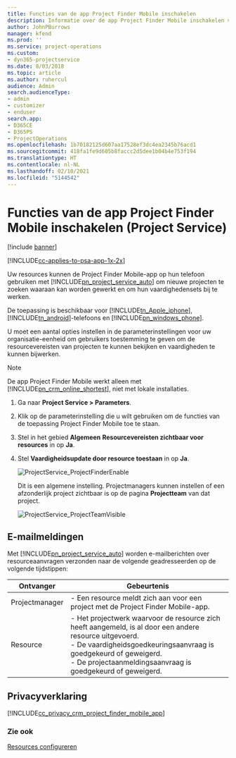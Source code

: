```yaml
---
title: Functies van de app Project Finder Mobile inschakelen
description: Informatie over de app Project Finder Mobile inschakelen voor Project Service
author: JohnPBurrows
manager: kfend
ms.prod: ''
ms.service: project-operations
ms.custom:
- dyn365-projectservice
ms.date: 8/03/2018
ms.topic: article
ms.author: ruhercul
audience: Admin
search.audienceType:
- admin
- customizer
- enduser
search.app:
- D365CE
- D365PS
- ProjectOperations
ms.openlocfilehash: 1b70182125d607aa17528ef3dc4ea2345b76acd1
ms.sourcegitcommit: 418fa1fe9d605b8faccc2d5dee1b04b4e753f194
ms.translationtype: HT
ms.contentlocale: nl-NL
ms.lasthandoff: 02/10/2021
ms.locfileid: "5144542"
---
```

# <a name="enable-project-finder-mobile-app-features-project-service"></a>Functies van de app Project Finder Mobile inschakelen (Project Service)

[!include [banner](../includes/psa-now-project-operations.md)]

[!INCLUDE[cc-applies-to-psa-app-1x-2x](../includes/cc-applies-to-psa-app-1x-2x.md)]

Uw resources kunnen de Project Finder Mobile-app op hun telefoon gebruiken met [!INCLUDE[pn_project_service_auto](../includes/pn-project-service-auto.md)] om nieuwe projecten te zoeken waaraan kan worden gewerkt en om hun vaardighedensets bij te werken.  
  
 De toepassing is beschikbaar voor [!INCLUDE[tn_Apple_iphone](../includes/tn-apple-iphone.md)], [!INCLUDE[tn_android](../includes/tn-android.md)]-telefoons en [!INCLUDE[pn_windows_phone](../includes/pn-windows-phone.md)].  
    
 U moet een aantal opties instellen in de parameterinstellingen voor uw organisatie-eenheid om gebruikers toestemming te geven om de resourcevereisten van projecten te kunnen bekijken en vaardigheden te kunnen bijwerken.
  
> [!NOTE]
>  De app Project Finder Mobile werkt alleen met [!INCLUDE[pn_crm_online_shortest](../includes/pn-crm-online-shortest.md)], niet met lokale installaties.  
  
1. Ga naar **Project Service > Parameters**.  
  
2. Klik op de parameterinstelling die u wilt gebruiken om de functies van de toepassing Project Finder Mobile toe te staan.  
  
3. Stel in het gebied **Algemeen** **Resourcevereisten zichtbaar voor resources** in op **Ja**.  
  
4. Stel **Vaardigheidsupdate door resource toestaan** in op **Ja**.  
  
   ![ProjectService_ProjectFinderEnable](../psa/media/project-service-project-finder-enable.png "ProjectService_ProjectFinderEnable")  
  
   Dit is een algemene instelling. Projectmanagers kunnen instellen of een afzonderlijk project zichtbaar is op de pagina **Projectteam** van dat project.  
  
   ![ProjectService_ProjectTeamVisible](../psa/media/project-service-project-team-visible.png "ProjectService_ProjectTeamVisible")  
  
## <a name="email-notifications"></a>E-mailmeldingen  
 Met [!INCLUDE[pn_project_service_auto](../includes/pn-project-service-auto.md)] worden e-mailberichten over resourceaanvragen verzonden naar de volgende geadresseerden op de volgende tijdstippen:  
  
|Ontvanger|Gebeurtenis|  
|---------------|-----------|  
|Projectmanager|- Een resource meldt zich aan voor een project met de Project Finder Mobile-app.|  
|Resource|- Het projectwerk waarvoor de resource zich heeft aangemeld, is al door een andere resource uitgevoerd.<br />- De vaardigheidsgoedkeuringsaanvraag is goedgekeurd of geweigerd.<br />- De projectaanmeldingsaanvraag is goedgekeurd of geweigerd.|  
  
## <a name="privacy-notice"></a>Privacyverklaring  
 [!INCLUDE[cc_privacy_crm_project_finder_mobile_app](../includes/cc-privacy-crm-project-finder-mobile-app.md)]  
  
### <a name="see-also"></a>Zie ook  
 [Resources configureren](../psa/set-up-resources.md)

